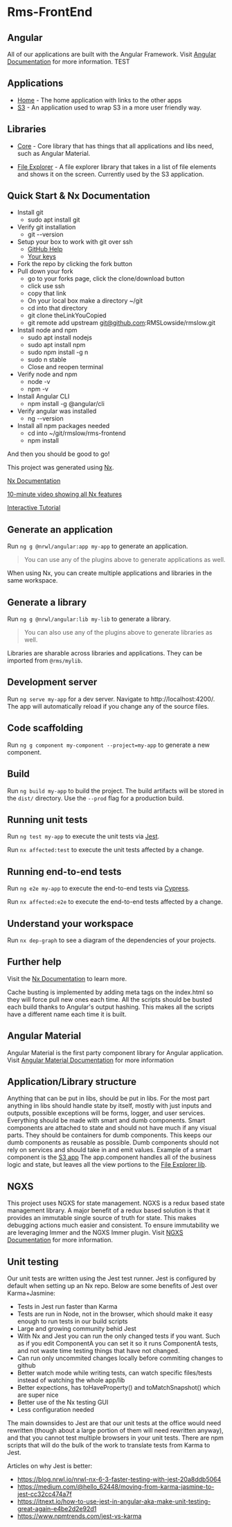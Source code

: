 # Rms-FrontEnd

## Angular

All of our applications are built with the Angular Framework. Visit [Angular Documentation](https://angular.io/) for more information. TEST

## Applications

- [Home](https://github.com/RMSLowside/rmslow/tree/master/rms-frontend/apps/home) - The home application with links to the other apps
- [S3](https://github.com/RMSLowside/rmslow/tree/master/rms-frontend/apps/s3) - An application used to wrap S3 in a more user friendly way.

## Libraries

- [Core](https://github.com/RMSLowside/rmslow/tree/master/rms-frontend/libs/core) - Core library that has things that all applications and libs need, such as Angular Material.

- [File Explorer](https://github.com/RMSLowside/rmslow/tree/master/rms-frontend/libs/file-explorer) - A file explorer library that takes in a list of file elements and shows it on the screen. Currently used by the S3 application.

## Quick Start & Nx Documentation

- Install git
  - sudo apt install git
- Verify git installation
  - git --version
- Setup your box to work with git over ssh
  - [GitHub Help](https://help.github.com/en/github/authenticating-to-github/generating-a-new-ssh-key-and-adding-it-to-the-ssh-agent)
  - [Your keys](https://github.com/settings/keys)
- Fork the repo by clicking the fork button
- Pull down your fork
  - go to your forks page, click the clone/download button
  - click use ssh
  - copy that link
  - On your local box make a directory ~/git
  - cd into that directory
  - git clone theLinkYouCopied
  - git remote add upstream git@github.com:RMSLowside/rmslow.git
- Install node and npm
  - sudo apt install nodejs
  - sudo apt install npm
  - sudo npm install -g n
  - sudo n stable
  - Close and reopen terminal
- Verify node and npm
  - node -v
  - npm -v
- Install Angular CLI
  - npm install -g @angular/cli
- Verify angular was installed
  - ng --version
- Install all npm packages needed
  - cd into ~/git/rmslow/rms-frontend
  - npm install

And then you should be good to go!

This project was generated using [Nx](https://nx.dev).

[Nx Documentation](https://nx.dev/angular)

[10-minute video showing all Nx features](https://nx.dev/angular/getting-started/what-is-nx)

[Interactive Tutorial](https://nx.dev/angular/tutorial/01-create-application)

## Generate an application

Run `ng g @nrwl/angular:app my-app` to generate an application.

> You can use any of the plugins above to generate applications as well.

When using Nx, you can create multiple applications and libraries in the same workspace.

## Generate a library

Run `ng g @nrwl/angular:lib my-lib` to generate a library.

> You can also use any of the plugins above to generate libraries as well.

Libraries are sharable across libraries and applications. They can be imported from `@rms/mylib`.

## Development server

Run `ng serve my-app` for a dev server. Navigate to http://localhost:4200/. The app will automatically reload if you change any of the source files.

## Code scaffolding

Run `ng g component my-component --project=my-app` to generate a new component.

## Build

Run `ng build my-app` to build the project. The build artifacts will be stored in the `dist/` directory. Use the `--prod` flag for a production build.

## Running unit tests

Run `ng test my-app` to execute the unit tests via [Jest](https://jestjs.io).

Run `nx affected:test` to execute the unit tests affected by a change.

## Running end-to-end tests

Run `ng e2e my-app` to execute the end-to-end tests via [Cypress](https://www.cypress.io).

Run `nx affected:e2e` to execute the end-to-end tests affected by a change.

## Understand your workspace

Run `nx dep-graph` to see a diagram of the dependencies of your projects.

## Further help

Visit the [Nx Documentation](https://nx.dev/angular) to learn more.

Cache busting is implemented by adding meta tags on the index.html so they will force pull new ones each time. All the scripts should be busted each build thanks to Angular's output hashing. This makes all the scripts have a different name each time it is built.

## Angular Material

Angular Material is the first party component library for Angular application. Visit [Angular Material Documentation](https://material.angular.io/) for more information

## Application/Library structure

Anything that can be put in libs, should be put in libs. For the most part anything in libs should handle state by itself, mostly with just inputs and outputs, possible exceptions will be forms, logger, and user services. Everything should be made with smart and dumb components. Smart components are attached to state and should not have much if any visual parts. They should be containers for dumb components. This keeps our dumb components as reusable as possible. Dumb components should not rely on services and should take in and emit values. Example of a smart component is the [S3 app](https://github.com/RMSLowside/rmslow/tree/master/rms-frontend/apps/s3/src/app) The app.component handles all of the business logic and state, but leaves all the view portions to the [File Explorer lib](https://github.com/RMSLowside/rmslow/tree/master/rms-frontend/libs/file-explorer).

## NGXS

This project uses NGXS for state management. NGXS is a redux based state management library. A major benefit of a redux based solution is that it provides an immutable single source of truth for state. This makes debugging actions much easier and consistent. To ensure immutability we are leveraging Immer and the NGXS Immer plugin. Visit [NGXS Documentation](https://www.ngxs.io/) for more information.

## Unit testing

Our unit tests are written using the Jest test runner. Jest is configured by default when setting up an Nx repo. Below are some benefits of Jest over Karma+Jasmine:

- Tests in Jest run faster than Karma
- Tests are run in Node, not in the browser, which should make it easy enough to run tests in our build scripts
- Large and growing community behid Jest
- With Nx and Jest you can run the only changed tests if you want. Such as if you edit ComponentA you can set it so it runs ComponentA tests, and not waste time testing things that have not changed.
- Can run only uncommited changes locally before commiting changes to github
- Better watch mode while writing tests, can watch specific files/tests instead of watching the whole app/lib
- Better expections, has toHaveProperty() and toMatchSnapshot() which are super nice
- Better use of the Nx testing GUI
- Less configuration needed

The main downsides to Jest are that our unit tests at the office would need rewritten (though about a large portion of them will need rewritten anyway), and that you cannot test multiple browsers in your unit tests. There are npm scripts that will do the bulk of the work to translate tests from Karma to Jest.

Articles on why Jest is better:

- https://blog.nrwl.io/nrwl-nx-6-3-faster-testing-with-jest-20a8ddb5064
- https://medium.com/@hello_62448/moving-from-karma-jasmine-to-jest-cc32cc474a7f
- https://itnext.io/how-to-use-jest-in-angular-aka-make-unit-testing-great-again-e4be2d2e92d1
- https://www.npmtrends.com/jest-vs-karma
